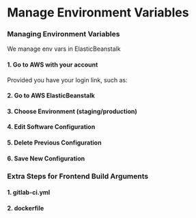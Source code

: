 # Manage Environment Variables

### Managing Environment Variables

We manage env vars in ElasticBeanstalk

#### 1. Go to AWS with your account

Provided you have your login link, such as: 

#### 2. Go to AWS ElasticBeanstalk

#### 3. Choose Environment \(staging/production\)

#### 4. Edit Software Configuration

#### 5. Delete Previous Configuration 

#### 6. Save New Configuration 

### Extra Steps for Frontend Build Arguments

#### 1. gitlab-ci.yml

#### 2. dockerfile





